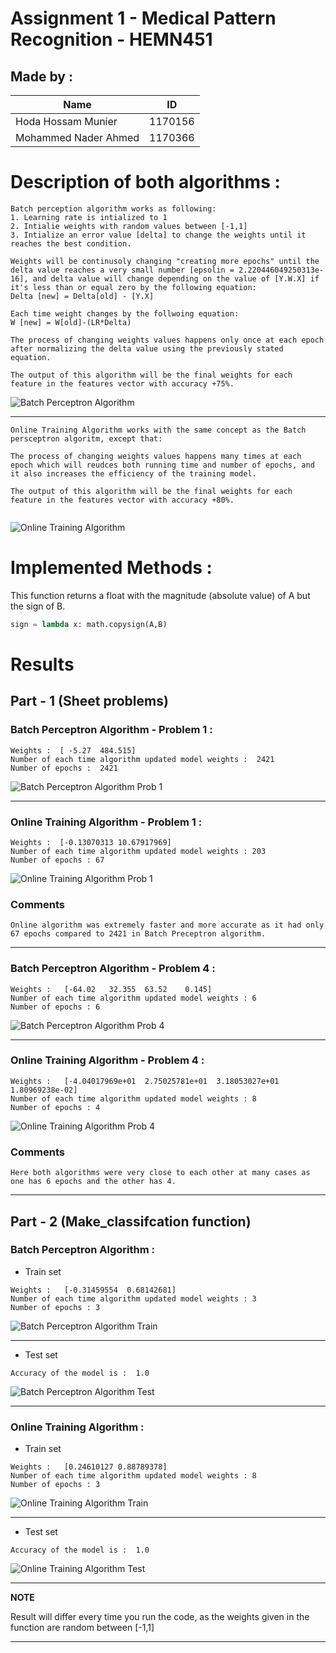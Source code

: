 # Assignment 1 - Medical Pattern Recognition - HEMN451
## Made by :

| Name | ID |
| ------ | ----------- |
| Hoda Hossam Munier   | 1170156 |
| Mohammed Nader Ahmed | 1170366 |

# **Description of both algorithms :**
```
Batch perception algorithm works as following:
1. Learning rate is intialized to 1
2. Intialie weights with random values between [-1,1]
3. Intialize an error value [delta] to change the weights until it reaches the best condition.

Weights will be continusoly changing "creating more epochs" until the delta value reaches a very small number [epsolin = 2.220446049250313e-16], and delta value will change depending on the value of [Y.W.X] if it's less than or equal zero by the following equation:
Delta [new] = Delta[old] - [Y.X]

Each time weight changes by the follwoing equation:
W [new] = W[old]-(LR*Delta)

The process of changing weights values happens only once at each epoch after normalizing the delta value using the previously stated equation. 
 
The output of this algorithm will be the final weights for each feature in the features vector with accuracy +75%.  
```

![Batch Perceptron Algorithm](Images/Batch_Pcode.jPG)

---

```
Online Training Algorithm works with the same concept as the Batch persceptron algoritm, except that:

The process of changing weights values happens many times at each epoch which will reudces both running time and number of epochs, and it also increases the efficiency of the training model.

The output of this algorithm will be the final weights for each feature in the features vector with accuracy +80%. 
 
```


![Online Training Algorithm](Images/Onlinebatch_Pcode.JPG)

# **Implemented Methods :** 

This function returns a float with the magnitude (absolute value) of A but the sign of B.
```py
sign = lambda x: math.copysign(A,B)
```

# **Results**

## **Part - 1 (Sheet problems)**

### Batch Perceptron Algorithm - Problem 1 :
```
Weights :  [ -5.27  484.515]
Number of each time algorithm updated model weights :  2421
Number of epochs :  2421
```
![Batch Perceptron Algorithm Prob 1](Images/Batch_Perceptron_Prob1.jPG)

---

### Online Training Algorithm - Problem 1 :

```
Weights :  [-0.13070313 10.67917969]
Number of each time algorithm updated model weights : 203
Number of epochs : 67
```
![Online Training Algorithm Prob 1](Images/Online_Algorithm_Prob1.jPG)


### **Comments**
```
Online algorithm was extremely faster and more accurate as it had only 67 epochs compared to 2421 in Batch Preceptron algorithm.
```
---

### Batch Perceptron Algorithm - Problem 4 :

```
Weights :   [-64.02   32.355  63.52    0.145]
Number of each time algorithm updated model weights : 6
Number of epochs : 6
```
![Batch Perceptron Algorithm Prob 4](Images/Batch_Perceptron_Prob4.jPG)

---

### Online Training Algorithm - Problem 4 :

```
Weights :   [-4.04017969e+01  2.75025781e+01  3.18053027e+01  1.80969238e-02]
Number of each time algorithm updated model weights : 8
Number of epochs : 4
```

![Online Training Algorithm Prob 4](Images/Online_Algorithm_Prob4.jPG)

### **Comments**
```
Here both algorithms were very close to each other at many cases as one has 6 epochs and the other has 4.
```
---

## **Part - 2 (Make_classifcation function)**

### Batch Perceptron Algorithm :  
- Train set

```
Weights :   [-0.31459554  0.68142681]
Number of each time algorithm updated model weights : 3
Number of epochs : 3
```
![Batch Perceptron Algorithm Train](Images/Batch_MakeClass_Train.jPG)

---

- Test set

```
Accuracy of the model is :  1.0
```

![Batch Perceptron Algorithm Test](Images/Batch_MakeClass_Test.jPG)

---

### Online Training Algorithm : 
- Train set

```
Weights :   [0.24610127 0.88789378]
Number of each time algorithm updated model weights : 8
Number of epochs : 3
```
![Online Training Algorithm Train](Images/Online_MakeClass_Train.jPG)

---

- Test set

```
Accuracy of the model is :  1.0
```

![Online Training Algorithm Test](Images/Online_MakeClass_Test.jPG)

---
**NOTE**

Result will differ every time you run the code, as the weights given in the function are random between [-1,1]

---
